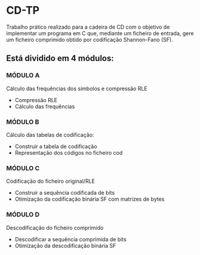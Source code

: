 # CD-TP
Trabalho prático realizado para a cadeira de CD com o objetivo  de implementar um programa em C que, mediante um ficheiro de entrada, gere um ficheiro comprimido obtido por codificação Shannon-Fano (SF). 

## Está dividido em 4 módulos:

### MÓDULO A
 Cálculo das frequências dos símbolos e compressão RLE 
  - Compressão RLE
  - Cálculo das frequências 
### MÓDULO B
 Cálculo das tabelas de codificação:
  - Construir a tabela de codificação 
  - Representação dos códigos no ficheiro cod
### MÓDULO C
 Codificação do ficheiro original/RLE 
  - Construir a sequência codificada de bits 
  - Otimização da codificação binária SF com matrizes de bytes 
### MÓDULO D
 Descodificação do ficheiro comprimido 
  - Descodificar a sequência comprimida de bits 
  - Otimização da descodificação binária SF 
